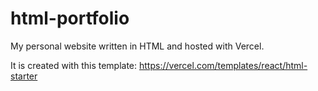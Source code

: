 # html-portfolio
My personal website written in HTML and hosted with Vercel. 

It is created with this template: https://vercel.com/templates/react/html-starter 
